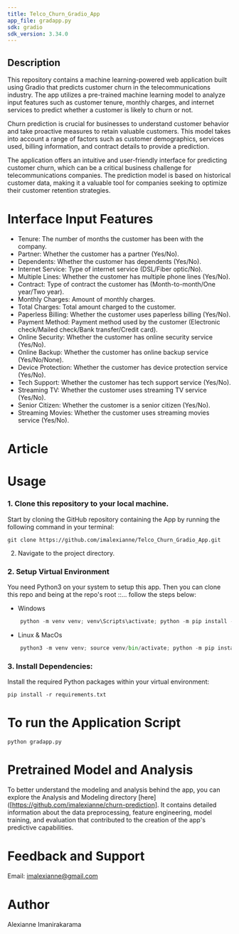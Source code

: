 ```yaml
---
title: Telco_Churn_Gradio_App
app_file: gradapp.py
sdk: gradio
sdk_version: 3.34.0
---
```


## Description

This repository contains a machine learning-powered web application built using Gradio that predicts customer churn in the telecommunications industry. The app utilizes a pre-trained machine learning model to analyze input features such as customer tenure, monthly charges, and internet services to predict whether a customer is likely to churn or not.

Churn prediction is crucial for businesses to understand customer behavior and take proactive measures to retain valuable customers. This model takes into account a range of factors such as customer demographics, services used, billing information, and contract details to provide a prediction.

The application offers an intuitive and user-friendly interface for predicting customer churn, which can be a critical business challenge for telecommunications companies. The prediction model is based on historical customer data, making it a valuable tool for companies seeking to optimize their customer retention strategies.


# Interface Input Features
* Tenure: The number of months the customer has been with the company.
* Partner: Whether the customer has a partner (Yes/No).
* Dependents: Whether the customer has dependents (Yes/No).
* Internet Service: Type of internet service (DSL/Fiber optic/No).
* Multiple Lines: Whether the customer has multiple phone lines (Yes/No).
* Contract: Type of contract the customer has (Month-to-month/One year/Two year).
* Monthly Charges: Amount of monthly charges.
* Total Charges: Total amount charged to the customer.
* Paperless Billing: Whether the customer uses paperless billing (Yes/No).
* Payment Method: Payment method used by the customer (Electronic check/Mailed check/Bank transfer/Credit card).
* Online Security: Whether the customer has online security service (Yes/No).
* Online Backup: Whether the customer has online backup service (Yes/No/None).
* Device Protection: Whether the customer has device protection service (Yes/No).
* Tech Support: Whether the customer has tech support service (Yes/No).
* Streaming TV: Whether the customer uses streaming TV service (Yes/No).
* Senior Citizen: Whether the customer is a senior citizen (Yes/No).
* Streaming Movies: Whether the customer uses streaming movies service (Yes/No).

# Article 



# Usage

### 1. Clone this repository to your local machine.
Start by cloning the GitHub repository containing the App by running the following command in your terminal:
```
git clone https://github.com/imalexianne/Telco_Churn_Gradio_App.git
```

2. Navigate to the project directory.

 ### 2. Setup Virtual Environment
You need Python3 on your system to setup this app. Then you can clone this repo and being at the repo's root ::... follow the steps below:
* Windows
```python
    python -m venv venv; venv\Scripts\activate; python -m pip install -q --upgrade pip; python -m pip install -qr requirements.txt 
``` 
* Linux & MacOs
```python
    python3 -m venv venv; source venv/bin/activate; python -m pip install -q --upgrade pip; python -m pip install -qr requirements.txt  

```
### 3. Install Dependencies:
Install the required Python packages within your virtual environment:
```
pip install -r requirements.txt
```

 # To run the Application Script
 ``````
 python gradapp.py
``````
# Pretrained Model and Analysis
To better understand the modeling and analysis behind the app, you can explore the Analysis and Modeling directory [here]([https://github.com/imalexianne/churn-prediction]. It contains detailed information about the data preprocessing, feature engineering, model training, and evaluation that contributed to the creation of the app's predictive capabilities.

# Feedback and Support

Email: imalexianne@gmail.com

# Author
Alexianne Imanirakarama

